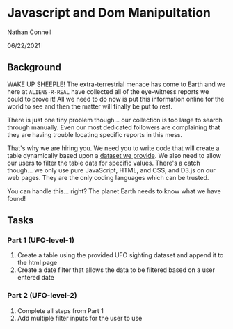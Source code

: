 # Javascript and Dom Manipultation
Nathan Connell

06/22/2021

## Background

WAKE UP SHEEPLE! The extra-terrestrial menace has come to Earth and we here at `ALIENS-R-REAL` have collected all of the eye-witness reports we could to prove it! All we need to do now is put this information online for the world to see and then the matter will finally be put to rest.

There is just one tiny problem though... our collection is too large to search through manually. Even our most dedicated followers are complaining that they are having trouble locating specific reports in this mess.

That's why we are hiring you. We need you to write code that will create a table dynamically based upon a [dataset we provide](StarterCode/static/js/data.js). We also need to allow our users to filter the table data for specific values. There's a catch though... we only use pure JavaScript, HTML, and CSS, and D3.js on our web pages. They are the only coding languages which can be trusted.

You can handle this... right? The planet Earth needs to know what we have found!


## Tasks

### Part 1 (UFO-level-1)
1) Create a table using the provided UFO sighting dataset and append it to the html page
2) Create a date filter that allows the data to be filtered based on a user entered date



### Part 2 (UFO-level-2)
1) Complete all steps from Part 1
2) Add multiple filter inputs for the user to use

